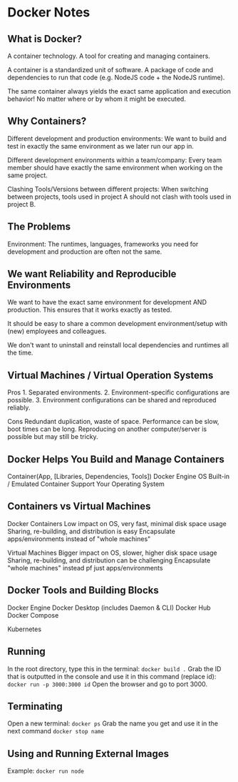 # Docker Notes

## What is Docker?
A container technology. A tool for creating and managing containers.

A container is a standardized unit of software. A package of code and dependencies to run that code (e.g. NodeJS code + the NodeJS runtime).

The same container always yields the exact same application and execution behavior! No matter where or by whom it might be executed.

## Why Containers?

Different development and production environments:
We want to build and test in exactly the same environment as we later run our app in.

Different development environments within a team/company:
Every team member should have exactly the same environment when working on the same project.

Clashing Tools/Versions between different projects:
When switching between projects, tools used in project A should not clash with tools used in project B.

## The Problems

Environment: The runtimes, languages, frameworks you need for development and production are often not the same.

## We want Reliability and Reproducible Environments

We want to have the exact same environment for development AND production. This ensures that it works exactly as tested.

It should be easy to share a common development environment/setup with (new) employees and colleagues.

We don't want to uninstall and reinstall local dependencies and runtimes all the time.

## Virtual Machines / Virtual Operation Systems

Pros
    1. Separated environments.
    2. Environment-specific configurations are possible.
    3. Environment configurations can be shared and reproduced reliably.

Cons
    Redundant duplication, waste of space.
    Performance can be slow, boot times can be long.
    Reproducing on another computer/server is possible but may still be tricky.

## Docker Helps You Build and Manage Containers

Container(App, [Libraries, Dependencies, Tools])
Docker Engine
OS Built-in / Emulated Container Support
Your Operating System

## Containers vs Virtual Machines
Docker Containers
    Low impact on OS, very fast, minimal disk space usage
    Sharing, re-building, and distribution is easy
    Encapsulate apps/environments instead of "whole machines"

Virtual Machines
    Bigger impact on OS, slower, higher disk space usage
    Sharing, re-building, and distribution can be challenging
    Encapsulate "whole machines" instead pf just apps/environments

## Docker Tools and Building Blocks

Docker Engine
Docker Desktop (includes Daemon & CLI)
Docker Hub
Docker Compose

Kubernetes


## Running

In the root directory, type this in the terminal:
    `docker build .`
Grab the ID that is outputted in the console and use it in this command (replace id):
    `docker run -p 3000:3000 id`
Open the browser and go to port 3000.

## Terminating

Open a new terminal:
    `docker ps`
Grab the name you get and use it in the next command
    `docker stop name`

## Using and Running External Images
Example:
    `docker run node`